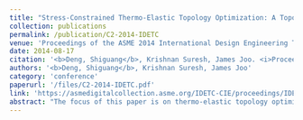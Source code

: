 ```yaml
---
title: "Stress-Constrained Thermo-Elastic Topology Optimization: A Topological Sensitivity Approach"
collection: publications
permalink: /publication/C2-2014-IDETC
venue: 'Proceedings of the ASME 2014 International Design Engineering Technical Conferences and Computers and Information in Engineering Conference. Volume 1A: 34th Computers and Information in Engineering Conference'
date: 2014-08-17
citation: '<b>Deng, Shiguang</b>, Krishnan Suresh, James Joo. <i>Proceedings of the ASME 2014 International Design Engineering Technical Conferences and Computers and Information in Engineering Conference. Volume 1A: 34th Computers and Information in Engineering Conference.</i> Buffalo, New York, USA. August 17–20, 2014.'
authors: '<b>Deng, Shiguang</b>, Krishnan Suresh, James Joo'
category: 'conference'
paperurl: '/files/C2-2014-IDETC.pdf'
link: 'https://asmedigitalcollection.asme.org/IDETC-CIE/proceedings/IDETC-CIE2014/46285/V01AT02A015/256616'
abstract: "The focus of this paper is on thermo-elastic topology optimization where the structure is subject to both mechanical and thermal loads. Such problems are of significant importance, for example, in the aircraft industry where structures subject to aerodynamic forces and thermal-gradients must be optimized. A popular strategy for solving such problems is Solid Isotropic Material with Penalization (SIMP) where pseudo-densities serve as optimization parameters. Yet another strategy is the Rational Approximation of Material Properties (RAMP) that overcomes some of the deficiencies of SIMP. Both methods fundamentally rely on parameterization of the material properties as a function of the pseudo-densities. Here we consider an alternate level-set approach that relies on the concept of topological sensitivity. The advantages of the proposed method over SIMP and RAMP are: (1) ad hoc material parameterization is not required (2) the stresses are well-defined at all points within the evolving topology and (3) the underlying stiffness matrices are always well-conditioned. The proposed method is illustrated through numerical experiments."
---
```

